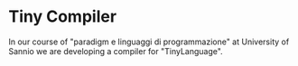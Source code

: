 # Tiny Compiler
In our course of "paradigm e linguaggi di programmazione" at University of Sannio we are developing a compiler for "TinyLanguage".

